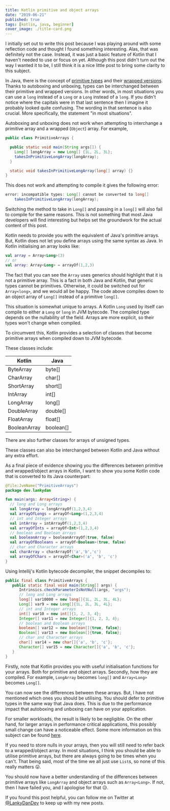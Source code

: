 ```yaml
---
title: Kotlin primitive and object arrays
date: "2019-06-21"
published: true
tags: [kotlin, java, beginner]
cover_image: ./title-card.png
---
```


I initially set out to write this post because I was playing around with some reflection code and thought I found something interesting. Alas, that was definitely not the case. Instead, it was just a basic feature of Kotlin that I haven't needed to use or focus on yet. Although this post didn't turn out the way I wanted it to be, I still think it is a nice little post to bring some clarity to this subject.

In Java, there is the concept of [primitive types](https://docs.oracle.com/javase/tutorial/java/nutsandbolts/datatypes.html) and their [wrapped versions](https://docs.oracle.com/javase/tutorial/java/data/autoboxing.html). Thanks to autoboxing and unboxing, types can be interchanged between their primitive and wrapped versions. In other words, in most situations you can use a `long` instead of a `Long` or a `Long` instead of a `long`. If you didn't notice where the capitals were in that last sentence then I imagine it probably looked quite confusing. The wording in that sentence is also crucial. More specifically, the statement "in most situations".

Autoboxing and unboxing does not work when attempting to interchange a primitive array and a wrapped (`Object`) array. For example,

```java
public class PrimitiveArrays {

  public static void main(String args[]) {
    Long[] longArray = new Long[] {1L, 2L, 3L};
    takesInPrimitiveLongArray(longArray);
  }

  static void takesInPrimitiveLongArray(long[] array) {}
}
```

This does not work and attempting to compile it gives the following error:

```java
error: incompatible types: Long[] cannot be converted to long[]
    takesInPrimitiveLongArray(longArray);
```

Switching the method to take in `Long[]` and passing in a `long[]` will also fail to compile for the same reasons. This is not something that most Java developers will find interesting but helps set the groundwork for the actual content of this post.

Kotlin needs to provide you with the equivalent of Java's primitive arrays. But, Kotlin does not let you define arrays using the same syntax as Java. In Kotlin initialising an array looks like:

```kotlin
val array = Array<Long>(3)
// or
val array: Array<Long> = arrayOf(1,2,3)
```

The fact that you can see the `Array` uses generics should highlight that it is not a primitive array. This is a fact in both Java and Kotlin, that generic types cannot be primitives. Otherwise, it could be switched out for `Array<long>`, and we would all be happy. The code above compiles down to an object array of `Long[]` instead of a primitive `long[]`.

This situation is somewhat unique to arrays. A Kotlin `Long` used by itself can compile to either a `Long` or `long` in JVM bytecode. The compiled type depends on the nullability of the field. Arrays are more explicit, so their types won't change when compiled.

To circumvent this, Kotlin provides a selection of classes that become primitive arrays when compiled down to JVM bytecode.

These classes include:

| Kotlin       | Java      |
|--------------|-----------|
| ByteArray    | byte[]    |
| CharArray    | char[]    |
| ShortArray   | short[]   |
| IntArray     | int[]     |
| LongArray    | long[]    |
| DoubleArray  | double[]  |
| FloatArray   | float[]   |
| BooleanArray | boolean[] |

There are also further classes for arrays of unsigned types.

These classes can also be interchanged between Kotlin and Java without any extra effort.

As a final piece of evidence showing you the differences between primitive and wrapped/object arrays in Kotlin, I want to show you some Kotlin code that is converted to its Java counterpart:

```kotlin
@file:JvmName("PrimitiveArrays")
package dev.lankydan

fun main(args: Array<String>) {
  // long and Long arrays
  val longArray = longArrayOf(1,2,3,4)
  val arrayOfLongs = arrayOf<Long>(1,2,3,4)
  // int and Integer arrays
  val intArray = intArrayOf(1,2,3,4)
  val arrayOfInts = arrayOf<Int>(1,2,3,4)
  // boolean and Boolean arrays
  val booleanArray = booleanArrayOf(true, false)
  val arrayOfBooleans = arrayOf<Boolean>(true, false)
  // char and Character arrays
  val charArray = charArrayOf('a','b','c')
  val arrayOfChars = arrayOf<Char>('a', 'b', 'c')
}
```

Using Intellij's Kotlin bytecode decompiler, the snippet decompiles to:

```java
public final class PrimitiveArrays {
   public static final void main(String[] args) {
      Intrinsics.checkParameterIsNotNull(args, "args");
      // long and Long arrays
      long[] var10000 = new long[]{1L, 2L, 3L, 4L};
      Long[] var9 = new Long[]{1L, 2L, 3L, 4L};
      // int and Integer arrays
      int[] var10 = new int[]{1, 2, 3, 4};
      Integer[] var11 = new Integer[]{1, 2, 3, 4};
      // boolean and Boolean arrays
      boolean[] var12 = new boolean[]{true, false};
      Boolean[] var13 = new Boolean[]{true, false};
      // char and Character arrays
      char[] var14 = new char[]{'a', 'b', 'c'};
      Character[] var15 = new Character[]{'a', 'b', 'c'};
   }
}
```

Firstly, note that Kotlin provides you with useful initialisation functions for your arrays. Both for primitive and object arrays. Secondly, how they are compiled. For example, `LongArray` becomes `long[]` and `Array<Long>` becomes `Long[]`.

You can now see the differences between these arrays. But, I have not mentioned which ones you should be utilising. You should defer to primitive types in the same way that Java does. This is due to the performance impact that autoboxing and unboxing can have on your application. 

For smaller workloads, the result is likely to be negligible. On the other hand, for larger arrays in performance critical applications, this possibly small change can have a noticeable effect. Some more information on this subject can be found [here](https://effective-java.com/2015/01/autoboxing-performance/). 

If you need to store nulls in your arrays, then you will still need to refer back to a wrapped/object array. In most situations, I think you should be able to utilise primitive arrays, but there are always going to be times when you can't. That being said, most of the time we all just use `List`s, so none of this really matters 😛.

You should now have a better understanding of the differences between primitive arrays like `LongArray` and object arrays such as `Array<Long>`. If not, then I have failed you, and I apologise for that 😥.

If you found this post helpful, you can follow me on Twitter at [@LankyDanDev](https://twitter.com/LankyDanDev) to keep up with my new posts.